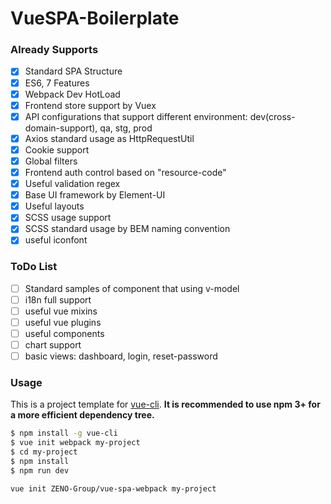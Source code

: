 # VueSPA-Boilerplate

### Already Supports 

- [x] Standard SPA Structure
- [x] ES6, 7 Features
- [x] Webpack Dev HotLoad
- [x] Frontend store support by Vuex
- [x] API configurations that support different environment: dev(cross-domain-support), qa, stg, prod
- [x] Axios standard usage as HttpRequestUtil
- [x] Cookie support
- [x] Global filters
- [x] Frontend auth control based on "resource-code"
- [x] Useful validation regex
- [x] Base UI framework by Element-UI
- [x] Useful layouts
- [x] SCSS usage support
- [x] SCSS standard usage by BEM naming convention
- [x] useful iconfont

### ToDo List 
- [ ] Standard samples of component that using v-model
- [ ] i18n full support
- [ ] useful vue mixins
- [ ] useful vue plugins
- [ ] useful components
- [ ] chart support
- [ ] basic views: dashboard, login, reset-password

### Usage

This is a project template for [vue-cli](https://github.com/vuejs/vue-cli). **It is recommended to use npm 3+ for a more efficient dependency tree.**

``` bash
$ npm install -g vue-cli
$ vue init webpack my-project
$ cd my-project
$ npm install
$ npm run dev
```

``` bash
vue init ZENO-Group/vue-spa-webpack my-project
```
